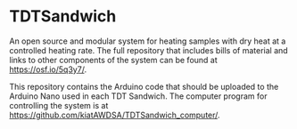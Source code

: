 # TDTSandwich
An open source and modular system for heating samples with dry heat at a controlled heating rate. The full repository that includes bills of material and links to other components of the system can be found at https://osf.io/5q3y7/.

This repository contains the Arduino code that should be uploaded to the Arduino Nano used in each TDT Sandwich. The computer program for controlling the system is at https://github.com/kiatAWDSA/TDTSandwich_computer/.
